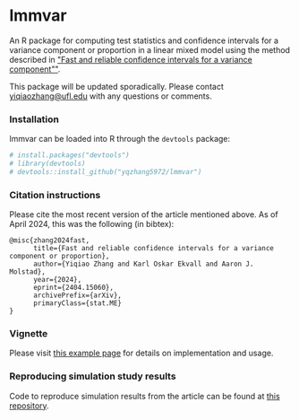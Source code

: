 
# lmmvar

An R package for computing test statistics and confidence intervals for
a variance component or proportion in a linear mixed model using the
method described in ["Fast and reliable confidence intervals for a
variance component""](https://arxiv.org/abs/2404.15060).

This package will be updated sporadically. Please contact
<yiqiaozhang@ufl.edu> with any questions or comments.

### Installation

lmmvar can be loaded into R through the `devtools` package:

``` r
# install.packages("devtools")
# library(devtools)
# devtools::install_github("yqzhang5972/lmmvar")
```

### Citation instructions

Please cite the most recent version of the article mentioned above. As
of April 2024, this was the following (in bibtex):

    @misc{zhang2024fast,
          title={Fast and reliable confidence intervals for a variance component or proportion}, 
          author={Yiqiao Zhang and Karl Oskar Ekvall and Aaron J. Molstad},
          year={2024},
          eprint={2404.15060},
          archivePrefix={arXiv},
          primaryClass={stat.ME}
    }

### Vignette

Please visit [this example
page](http://koekvall.github.io/files/lmmvar-vignette.html) for details
on implementation and usage.

### Reproducing simulation study results

Code to reproduce simulation results from the article can be found at
[this repository](https://github.com/koekvall/varcomp-suppl).
